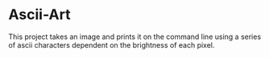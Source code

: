 # Ascii-Art
This project takes an image and prints it on the command line using a series of ascii characters dependent on the brightness of each pixel. 
